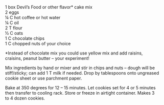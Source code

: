 ---
---


1 box Devil’s Food or other flavor* cake mix  
2 eggs  
¼ C hot coffee or hot water  
¼ C oil  
2 T flour  
½ C oats  
1 C chocolate chips  
1 C chopped nuts of your choice  

*Instead of chocolate mix you could use yellow mix and add raisins,
craisins, peanut butter – your experiment!

Mix ingredients by hand or mixer and stir in chips and nuts – dough will be stiff/sticky; can add     1 T milk if needed.  Drop by tablespoons onto ungreased cookie sheet or use parchment paper.

Bake at 350 degrees for 12 – 15 minutes.  Let cookies set for 4 or 5 minutes then transfer to cooling rack.  Store or freeze in airtight container.
Makes 3 to 4 dozen cookies.
